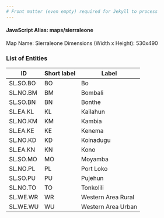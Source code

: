 ```yaml
---
# Front matter (even empty) required for Jekyll to process
---
```


#### JavaScript Alias: maps/sierraleone

Map Name: Sierraleone
Dimensions (Width x Height): 530x490





### List of Entities

ID | Short label | Label
---|---|---|
SL.SO.BO|BO|Bo
SL.NO.BM|BM|Bombali
SL.SO.BN|BN|Bonthe
SL.EA.KL|KL|Kailahun
SL.NO.KM|KM|Kambia
SL.EA.KE|KE|Kenema
SL.NO.KD|KD|Koinadugu
SL.EA.KN|KN|Kono
SL.SO.MO|MO|Moyamba
SL.NO.PL|PL|Port Loko
SL.SO.PU|PU|Pujehun
SL.NO.TO|TO|Tonkolili
SL.WE.WR|WR|Western Area Rural
SL.WE.WU|WU|Western Area Urban

